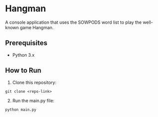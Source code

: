 # Hangman
A console application that uses the SOWPODS word list to play the well-known game Hangman.

## Prerequisites
- Python 3.x
  
## How to Run

1. Clone this repository:
```
git clone <repo-link>
```
2. Run the main.py file:
```
python main.py
```
